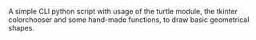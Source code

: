 A simple CLI python script with usage of the turtle module, the tkinter colorchooser and some hand-made functions, to draw basic geometrical shapes.
